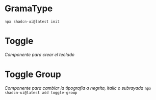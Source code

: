 # GramaType

`npx shadcn-ui@latest init`

# Toggle

_Componente para crear el teclado_

# Toggle Group

_Componente para cambiar la tipografia a negrita, italic o subrayada_
`npx shadcn-ui@latest add toggle-group`
